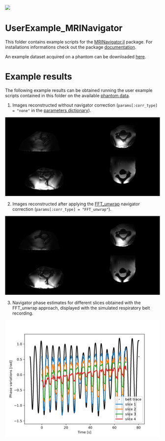[![](https://img.shields.io/badge/docs-latest-blue.svg)](https://NordicMRspine.github.io/MRINavigator.jl/dev)


# UserExample_MRINavigator
This folder contains example scripts for the [MRINavigator.jl](https://github.com/NordicMRspine/MRINavigator.jl) package.
For installations informations check out the package [documentation](https://NordicMRspine.github.io/MRINavigator.jl/dev).

An example dataset acquired on a phantom can be downloaded [here]().

# Example results
The following example results can be obtained running the user example scripts contained in this folder on the available [phantom data]().
1. Images reconstructed without navigator correction (`params[:corr_type] = "none"` in the [parameters dictionary](https://nordicmrspine.github.io/MRINavigator.jl/dev/GettingStarted/#The-parameters-dictionary)).

![nocorr](./docs/nav_nocorr.png)

2. Images reconstructed after applying the [FFT_unwrap](https://nordicmrspine.github.io/MRINavigator.jl/dev/Pipelines/) navigator correction (`params[:corr_type] = "FFT_unwrap"`).

![corr](./docs/nav_corr.png)

3. Navigator phase estimates for different slices obtained with the FFT_unwrap approach, displayed with the simulated respiratory belt recording.

![nav](./docs/nav.png)